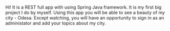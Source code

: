 Hi!
It is a REST full app with using Spring Java framework.
It is my first big project I do by myself. 
Using this app you will be able to see a beauty of my city - Odesa. Except watching, you will have an opportunity to sign in as an administator and add your topics about my city.
